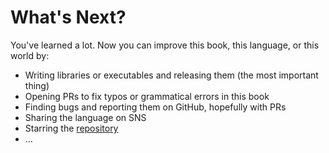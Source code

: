 # What's Next?

You've learned a lot. Now you can improve this book, this language, or this world by:

- Writing libraries or executables and releasing them (the most important thing)
- Opening PRs to fix typos or grammatical errors in this book
- Finding bugs and reporting them on GitHub, hopefully with PRs
- Sharing the language on SNS
- Starring the [repository](https://github.com/vekatze/neut)
- ...
